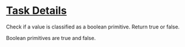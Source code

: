 # <a href="https://www.freecodecamp.org/challenges/boo-who">Task Details</a>

Check if a value is classified as a boolean primitive. Return true or false.

Boolean primitives are true and false.
